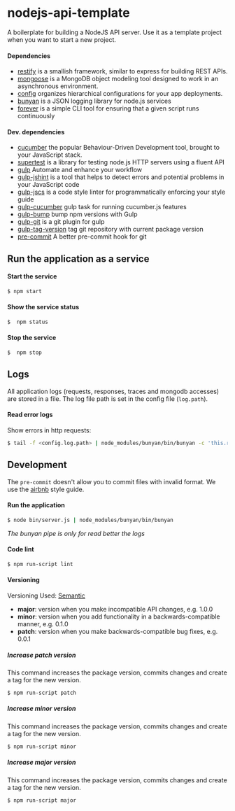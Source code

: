 nodejs-api-template
===================

A boilerplate for building a NodeJS API server.
Use it as a template project when you want to start a new project.

#### Dependencies

 - [restify](https://github.com/mcavage/node-restify) is a smallish framework, similar to express for building REST APIs.
 - [mongoose](https://github.com/LearnBoost/mongoose) is a MongoDB object modeling tool designed to work in an asynchronous environment.
 - [config](https://github.com/lorenwest/node-config) organizes hierarchical configurations for your app deployments.
 - [bunyan](https://github.com/trentm/node-bunyan) is a JSON logging library for node.js services
 - [forever](https://github.com/foreverjs/forever) is a simple CLI tool for ensuring that a given script runs continuously

#### Dev. dependencies
 - [cucumber](https://github.com/cucumber/cucumber-js) the popular Behaviour-Driven Development tool, brought to your JavaScript stack.
 - [supertest](https://github.com/tj/supertest) is a library for testing node.js HTTP servers using a fluent API
 - [gulp](http://gulpjs.com/) Automate and enhance your workflow
 - [gulp-jshint](https://github.com/spenceralger/gulp-jshint) is a tool that helps to detect errors and potential problems in your JavaScript code
 - [gulp-jscs](https://github.com/jscs-dev/gulp-jscs) is a code style linter for programmatically enforcing your style guide
 - [gulp-cucumber](https://github.com/vgamula/gulp-cucumber) gulp task for running cucumber.js features
 - [gulp-bump](https://github.com/stevelacy/gulp-bump) bump npm versions with Gulp
 - [gulp-git](https://github.com/stevelacy/gulp-git) is a git plugin for gulp
 - [gulp-tag-version](https://github.com/ikari-pl/gulp-tag-version) tag git repository with current package version
 - [pre-commit](https://github.com/observing/pre-commit) A better pre-commit hook for git

## Run the application as a service

#### Start the service

```sh
$ npm start
```

#### Show the service status

```sh
$  npm status
```
#### Stop the service

```sh
$  npm stop
```

## Logs

All application logs (requests, responses, traces and mongodb accesses) are stored in a file. The log file path is set in the config file (`log.path`).

#### Read error logs

Show errors in http requests:

```sh
$ tail -f <config.log.path> | node_modules/bunyan/bin/bunyan -c 'this.res && this.res.statusCode >= 500'
```

## Development

The `pre-commit` doesn't allow you to commit files with invalid format.
We use the [airbnb](https://github.com/airbnb/javascript) style guide.


#### Run the application

```sh
$ node bin/server.js | node_modules/bunyan/bin/bunyan
```
*The bunyan pipe is only for read better the logs*

#### Code lint

```sh
$ npm run-script lint
```

#### Versioning

Versioning Used: [Semantic](http://semver.org/)

  - __major__: version when you make incompatible API changes, e.g. 1.0.0
  - __minor__: version when you add functionality in a backwards-compatible manner, e.g. 0.1.0
  - __patch__: version when you make backwards-compatible bug fixes, e.g. 0.0.1

##### Increase patch version

This command increases the package version, commits changes and create a tag for the new version.

```sh
$ npm run-script patch
```

##### Increase minor version

This command increases the package version, commits changes and create a tag for the new version.

```sh
$ npm run-script minor
```

##### Increase major version

This command increases the package version, commits changes and create a tag for the new version.

```sh
$ npm run-script major
```
